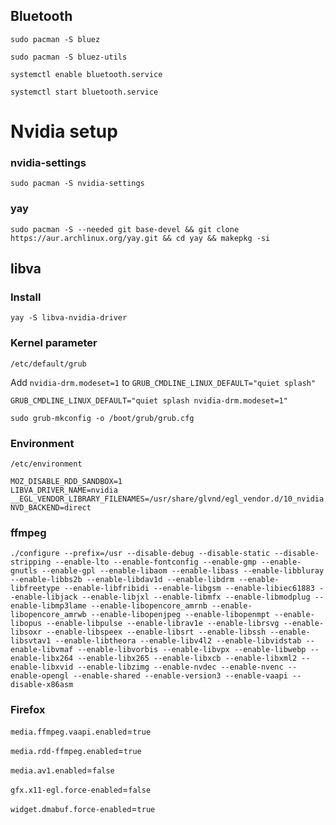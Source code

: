 <!--
## bashrc:
```
PS1='${debian_chroot:+($debian_chroot)}\[\033[01;32m\]\u@\h\[\033[00m\]:\[\033[01;34m\]\w\[\033[00m\]\$ '
```
-->
## Bluetooth
```
sudo pacman -S bluez
```
```
sudo pacman -S bluez-utils
```
```
systemctl enable bluetooth.service
```
```
systemctl start bluetooth.service
```


# Nvidia setup
### nvidia-settings
```
sudo pacman -S nvidia-settings
```


<!--
### mpv
`/home/bali10050/.config/mpv/mpv.conf`
```
vo=gpu
hwdec=nvdec
profile=gpu-hq
gpu-context=x11
```
-->


### yay
```
sudo pacman -S --needed git base-devel && git clone https://aur.archlinux.org/yay.git && cd yay && makepkg -si
```

## libva
### Install
```
yay -S libva-nvidia-driver
```
### Kernel parameter
`/etc/default/grub`

Add `nvidia-drm.modeset=1` to `GRUB_CMDLINE_LINUX_DEFAULT="quiet splash"`
```
GRUB_CMDLINE_LINUX_DEFAULT="quiet splash nvidia-drm.modeset=1"
```

```
sudo grub-mkconfig -o /boot/grub/grub.cfg
```

### Environment
`/etc/environment`
```
MOZ_DISABLE_RDD_SANDBOX=1
LIBVA_DRIVER_NAME=nvidia
__EGL_VENDOR_LIBRARY_FILENAMES=/usr/share/glvnd/egl_vendor.d/10_nvidia.json
NVD_BACKEND=direct
```



### ffmpeg
```
./configure --prefix=/usr --disable-debug --disable-static --disable-stripping --enable-lto --enable-fontconfig --enable-gmp --enable-gnutls --enable-gpl --enable-libaom --enable-libass --enable-libbluray --enable-libbs2b --enable-libdav1d --enable-libdrm --enable-libfreetype --enable-libfribidi --enable-libgsm --enable-libiec61883 --enable-libjack --enable-libjxl --enable-libmfx --enable-libmodplug --enable-libmp3lame --enable-libopencore_amrnb --enable-libopencore_amrwb --enable-libopenjpeg --enable-libopenmpt --enable-libopus --enable-libpulse --enable-librav1e --enable-librsvg --enable-libsoxr --enable-libspeex --enable-libsrt --enable-libssh --enable-libsvtav1 --enable-libtheora --enable-libv4l2 --enable-libvidstab --enable-libvmaf --enable-libvorbis --enable-libvpx --enable-libwebp --enable-libx264 --enable-libx265 --enable-libxcb --enable-libxml2 --enable-libxvid --enable-libzimg --enable-nvdec --enable-nvenc --enable-opengl --enable-shared --enable-version3 --enable-vaapi --disable-x86asm
```

### Firefox
`media.ffmpeg.vaapi.enabled`=`true`


`media.rdd-ffmpeg.enabled`=`true`


`media.av1.enabled`=`false`


`gfx.x11-egl.force-enabled`=`false`


`widget.dmabuf.force-enabled`=`true`
